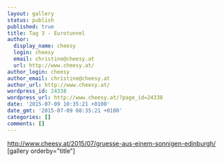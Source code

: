 ```yaml
---
layout: gallery
status: publish
published: true
title: Tag 3 - Eurotunnel
author:
  display_name: cheesy
  login: cheesy
  email: christine@cheesy.at
  url: http://www.cheesy.at/
author_login: cheesy
author_email: christine@cheesy.at
author_url: http://www.cheesy.at/
wordpress_id: 24338
wordpress_url: http://www.cheesy.at/?page_id=24338
date: '2015-07-09 10:35:21 +0100'
date_gmt: '2015-07-09 08:35:21 +0100'
categories: []
comments: []
---
```

http://www.cheesy.at/2015/07/gruesse-aus-einem-sonnigen-edinburgh/
[gallery orderby="title"]
